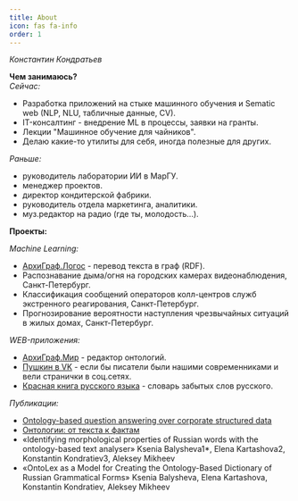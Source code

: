 ```yaml
---
title: About
icon: fas fa-info
order: 1
---
```


*Константин Кондратьев*

**Чем занимаюсь?**  
*Сейчас:*  
- Разработка приложений на стыке машинного обучения и Sematic web (NLP, NLU, табличные данные, CV).  
- IT-консалтинг - внедрение ML в процессы, заявки на гранты.  
- Лекции "Машинное обучение для чайников".  
- Делаю какие-то утилиты для себя, иногда полезные для других.  
  
*Раньше:*  
- руководитель лаборатории ИИ в МарГУ.  
- менеджер проектов.  
- директор кондитерской фабрики.  
- руководитель отдела маркетинга, аналитики.  
- муз.редактор на радио (где ты, молодость...).  
  

**Проекты:**  
  
*Machine Learning:*  
- [АрхиГраф.Логос](https://trinidata.ru/logos.htm) - перевод текста в граф (RDF).  
- Распознавание  дыма/огня на городских камерах видеонаблюдения, Санкт-Петербург.  
- Классификация сообщений операторов колл-центров служб экстренного реагирования, Санкт-Петербург.
- Прогнозирование вероятности наступления чрезвычайных ситуаций в жилых домах, Санкт-Петербург.  
  
*WEB-приложения:*  
- [АрхиГраф.Мир](https://trinidata.ru/archigraph_mir.htm) - редактор онтологий.  
- [Пушкин в VK](http://pushkinvk.ru) - если бы писатели были нашими современниками и вели странички в соц.сетях.   
- [Красная книга русского языка](https://vk.com/rusredbook) - словарь забытых слов русского.  
  


*Публикации:*  
- [Ontology-based question answering over corporate structured data](https://arxiv.org/abs/2111.04507)  
- [Онтологии: от текста к фактам](https://www.osp.ru/os/2020/04/13055699)  
- «Identifying morphological properties of Russian words with the ontology-based text analyser» Ksenia Balysheva1*, Elena Kartashova2, Konstantin Kondratiev3, Aleksey Mikheev  
- «OntoLex as a Model for Creating the Ontology-Based Diсtionary of Russian Grammatical Forms» Ksenia Balysheva, Elena Kartashova, Konstantin Kondratiev, Aleksey Mikheev  



